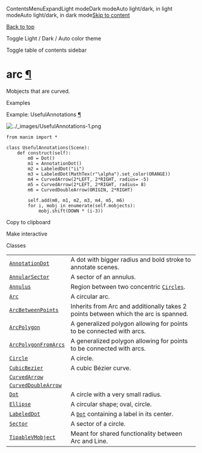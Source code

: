 ContentsMenuExpandLight modeDark modeAuto light/dark, in light modeAuto light/dark, in dark mode[Skip to content](https://docs.manim.community/en/stable/reference/manim.mobject.geometry.arc.html#furo-main-content)

[Back to top](https://docs.manim.community/en/stable/reference/manim.mobject.geometry.arc.html#)

Toggle Light / Dark / Auto color theme

Toggle table of contents sidebar

# arc [¶](https://docs.manim.community/en/stable/reference/manim.mobject.geometry.arc.html\#module-manim.mobject.geometry.arc "Link to this heading")

Mobjects that are curved.

Examples

Example: UsefulAnnotations [¶](https://docs.manim.community/en/stable/reference/manim.mobject.geometry.arc.html#usefulannotations)

![../_images/UsefulAnnotations-1.png](https://docs.manim.community/en/stable/_images/UsefulAnnotations-1.png)

```
from manim import *

class UsefulAnnotations(Scene):
    def construct(self):
        m0 = Dot()
        m1 = AnnotationDot()
        m2 = LabeledDot("ii")
        m3 = LabeledDot(MathTex(r"\alpha").set_color(ORANGE))
        m4 = CurvedArrow(2*LEFT, 2*RIGHT, radius= -5)
        m5 = CurvedArrow(2*LEFT, 2*RIGHT, radius= 8)
        m6 = CurvedDoubleArrow(ORIGIN, 2*RIGHT)

        self.add(m0, m1, m2, m3, m4, m5, m6)
        for i, mobj in enumerate(self.mobjects):
            mobj.shift(DOWN * (i-3))

```

Copy to clipboard

Make interactive

Classes

|     |     |
| --- | --- |
| [`AnnotationDot`](https://docs.manim.community/en/stable/reference/manim.mobject.geometry.arc.AnnotationDot.html#manim.mobject.geometry.arc.AnnotationDot "manim.mobject.geometry.arc.AnnotationDot") | A dot with bigger radius and bold stroke to annotate scenes. |
| [`AnnularSector`](https://docs.manim.community/en/stable/reference/manim.mobject.geometry.arc.AnnularSector.html#manim.mobject.geometry.arc.AnnularSector "manim.mobject.geometry.arc.AnnularSector") | A sector of an annulus. |
| [`Annulus`](https://docs.manim.community/en/stable/reference/manim.mobject.geometry.arc.Annulus.html#manim.mobject.geometry.arc.Annulus "manim.mobject.geometry.arc.Annulus") | Region between two concentric [`Circles`](https://docs.manim.community/en/stable/reference/manim.mobject.geometry.arc.Circle.html#manim.mobject.geometry.arc.Circle "manim.mobject.geometry.arc.Circle"). |
| [`Arc`](https://docs.manim.community/en/stable/reference/manim.mobject.geometry.arc.Arc.html#manim.mobject.geometry.arc.Arc "manim.mobject.geometry.arc.Arc") | A circular arc. |
| [`ArcBetweenPoints`](https://docs.manim.community/en/stable/reference/manim.mobject.geometry.arc.ArcBetweenPoints.html#manim.mobject.geometry.arc.ArcBetweenPoints "manim.mobject.geometry.arc.ArcBetweenPoints") | Inherits from Arc and additionally takes 2 points between which the arc is spanned. |
| [`ArcPolygon`](https://docs.manim.community/en/stable/reference/manim.mobject.geometry.arc.ArcPolygon.html#manim.mobject.geometry.arc.ArcPolygon "manim.mobject.geometry.arc.ArcPolygon") | A generalized polygon allowing for points to be connected with arcs. |
| [`ArcPolygonFromArcs`](https://docs.manim.community/en/stable/reference/manim.mobject.geometry.arc.ArcPolygonFromArcs.html#manim.mobject.geometry.arc.ArcPolygonFromArcs "manim.mobject.geometry.arc.ArcPolygonFromArcs") | A generalized polygon allowing for points to be connected with arcs. |
| [`Circle`](https://docs.manim.community/en/stable/reference/manim.mobject.geometry.arc.Circle.html#manim.mobject.geometry.arc.Circle "manim.mobject.geometry.arc.Circle") | A circle. |
| [`CubicBezier`](https://docs.manim.community/en/stable/reference/manim.mobject.geometry.arc.CubicBezier.html#manim.mobject.geometry.arc.CubicBezier "manim.mobject.geometry.arc.CubicBezier") | A cubic Bézier curve. |
| [`CurvedArrow`](https://docs.manim.community/en/stable/reference/manim.mobject.geometry.arc.CurvedArrow.html#manim.mobject.geometry.arc.CurvedArrow "manim.mobject.geometry.arc.CurvedArrow") |  |
| [`CurvedDoubleArrow`](https://docs.manim.community/en/stable/reference/manim.mobject.geometry.arc.CurvedDoubleArrow.html#manim.mobject.geometry.arc.CurvedDoubleArrow "manim.mobject.geometry.arc.CurvedDoubleArrow") |  |
| [`Dot`](https://docs.manim.community/en/stable/reference/manim.mobject.geometry.arc.Dot.html#manim.mobject.geometry.arc.Dot "manim.mobject.geometry.arc.Dot") | A circle with a very small radius. |
| [`Ellipse`](https://docs.manim.community/en/stable/reference/manim.mobject.geometry.arc.Ellipse.html#manim.mobject.geometry.arc.Ellipse "manim.mobject.geometry.arc.Ellipse") | A circular shape; oval, circle. |
| [`LabeledDot`](https://docs.manim.community/en/stable/reference/manim.mobject.geometry.arc.LabeledDot.html#manim.mobject.geometry.arc.LabeledDot "manim.mobject.geometry.arc.LabeledDot") | A [`Dot`](https://docs.manim.community/en/stable/reference/manim.mobject.geometry.arc.Dot.html#manim.mobject.geometry.arc.Dot "manim.mobject.geometry.arc.Dot") containing a label in its center. |
| [`Sector`](https://docs.manim.community/en/stable/reference/manim.mobject.geometry.arc.Sector.html#manim.mobject.geometry.arc.Sector "manim.mobject.geometry.arc.Sector") | A sector of a circle. |
| [`TipableVMobject`](https://docs.manim.community/en/stable/reference/manim.mobject.geometry.arc.TipableVMobject.html#manim.mobject.geometry.arc.TipableVMobject "manim.mobject.geometry.arc.TipableVMobject") | Meant for shared functionality between Arc and Line. |